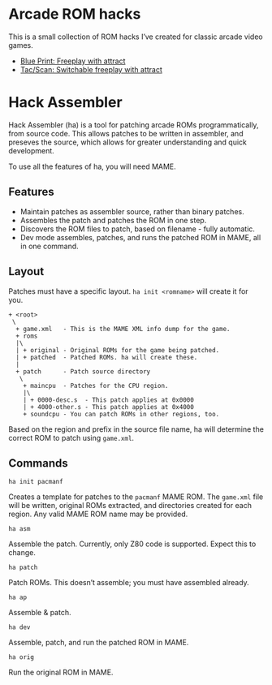 # Arcade ROM hacks

This is a small collection of ROM hacks I’ve created for classic
arcade video games.

 - [Blue Print: Freeplay with attract](blue-print-freeplay-w-attract/README.md)
 - [Tac/Scan: Switchable freeplay with attract](tacscan-freeplay/README.md)

# Hack Assembler

Hack Assembler (ha) is a tool for patching arcade ROMs
programmatically, from source code. This allows patches to be written
in assembler, and preseves the source, which allows for greater
understanding and quick development.

To use all the features of ha, you will need MAME.

## Features

 - Maintain patches as assembler source, rather than binary patches.
 - Assembles the patch and patches the ROM in one step.
 - Discovers the ROM files to patch, based on filename - fully
   automatic.
 - Dev mode assembles, patches, and runs the patched ROM in MAME, all
   in one command.

## Layout

Patches must have a specific layout. `ha init <romname>` will create
it for you.

```
+ <root>
 \
  + game.xml   - This is the MAME XML info dump for the game.
  + roms
  |\
  | + original - Original ROMs for the game being patched.
  | + patched  - Patched ROMs. ha will create these.
  |
  + patch      - Patch source directory
   \
    + maincpu  - Patches for the CPU region.
    |\
    | + 0000-desc.s  - This patch applies at 0x0000
    | + 4000-other.s - This patch applies at 0x4000
    + soundcpu - You can patch ROMs in other regions, too.
```

Based on the region and prefix in the source file name, ha will
determine the correct ROM to patch using `game.xml`.

## Commands

`ha init pacmanf`

Creates a template for patches to the `pacmanf` MAME ROM. The
`game.xml` file will be written, original ROMs extracted, and
directories created for each region. Any valid MAME ROM name may be
provided.

`ha asm`

Assemble the patch. Currently, only Z80 code is supported. Expect this
to change.

`ha patch`

Patch ROMs. This doesn’t assemble; you must have assembled already.

`ha ap`

Assemble & patch.

`ha dev`

Assemble, patch, and run the patched ROM in MAME.

`ha orig`

Run the original ROM in MAME.
